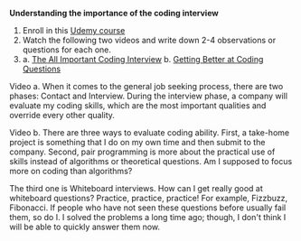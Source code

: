 **Understanding the importance of the coding interview**
1. Enroll in this [Udemy course](https://anniecannons.udemy.com/course/coding-interview-bootcamp-algorithms-and-data-structure/learn/quiz/4990668#overview)
2. Watch the following two videos and write down 2-4 observations or questions for each one.
3. a. [The All Important Coding Interview](https://anniecannons.udemy.com/course/coding-interview-bootcamp-algorithms-and-data-structure/learn/lecture/8533042#overview)
   b. [Getting Better at Coding Questions](https://anniecannons.udemy.com/course/coding-interview-bootcamp-algorithms-and-data-structure/learn/lecture/8533046#overview)

Video a.
When it comes to the general job seeking process, there are two phases: Contact and Interview. During the interview phase, a company will evaluate my coding skills, which are the most important qualities and override every other quality.

Video b.
There are three ways to evaluate coding ability. First, a take-home project is something that I do on my own time and then submit to the company. Second, pair programming is more about the practical use of skills instead of algorithms or theoretical questions. Am I supposed to focus more on coding than algorithms?

The third one is Whiteboard interviews. How can I get really good at whiteboard questions? Practice, practice, practice! For example, Fizzbuzz, Fibonacci. If people who have not seen these questions before usually fail them, so do I. I solved the problems a long time ago; though, I don't think I will be able to quickly answer them now.